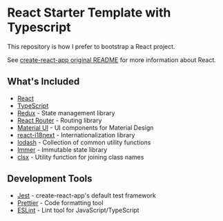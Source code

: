# React Starter Template with Typescript

This repository is how I prefer to bootstrap a React project.

See [create-react-app original README](https://github.com/facebookincubator/create-react-app/blob/master/packages/react-scripts/template/README.md) for more information about React.

## What's Included

- [React](https://reactjs.org/)
- [TypeScript](http://www.typescriptlang.org)
- [Redux](https://redux.js.org/) - State management library
- [React Router](https://reacttraining.com/react-router/core) - Routing library
- [Material UI](https://material-ui.com/) - UI components for Material Design
- [react-i18next](https://react.i18next.com/) - Internationalization library
- [lodash](https://lodash.com/) - Collection of common utility functions
- [Immer](https://immerjs.github.io/immer/) - Immutable state library
- [clsx](https://github.com/lukeed/clsx) - Utility function for joining class names

## Development Tools

- [Jest](https://facebook.github.io/jest/) - create-react-app's default test framework
- [Prettier](https://prettier.io/) - Code formatting tool
- [ESLint](https://eslint.org/) - Lint tool for JavaScript/TypeScript
